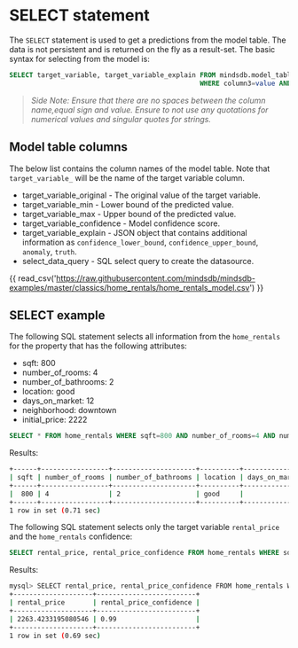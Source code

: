 # SELECT statement

The `SELECT` statement is used to get a predictions from the model table. The data is not persistent and is returned on the fly as a result-set. The basic syntax for selecting from the model is:

```sql
SELECT target_variable, target_variable_explain FROM mindsdb.model_table 
                                                WHERE column3=value AND  column2='value';
```

>*Side Note:*
>*Ensure that there are no spaces between the column name,equal sign and value.*
>*Ensure to not use any quotations for numerical values and singular quotes for strings.*

## Model table columns 

The below list contains the column names of the model table. Note that `target_variable_` will be the name of the target variable column.

* target_variable_original - The original value of the target variable.
* target_variable_min - Lower bound of the predicted value.
* target_variable_max - Upper bound of the predicted value.
* target_variable_confidence - Model confidence score.
* target_variable_explain - JSON object that contains additional information as `confidence_lower_bound`, `confidence_upper_bound`, `anomaly`, `truth`.
* select_data_query - SQL select query to create the datasource.

{{ read_csv('https://raw.githubusercontent.com/mindsdb/mindsdb-examples/master/classics/home_rentals/home_rentals_model.csv') }}

## SELECT example

The following SQL statement selects all information from the `home_rentals` for the property that has the following attributes:
- sqft: 800
- number_of_rooms: 4
- number_of_bathrooms: 2
- location: good
- days_on_market: 12
- neighborhood: downtown
- initial_price: 2222


```sql
SELECT * FROM home_rentals WHERE sqft=800 AND number_of_rooms=4 AND number_of_bathrooms=2 AND location='good' AND days_on_market=12 AND neighborhood='downtown' AND initial_price=2222;

```

Results:

```bash
+------+-----------------+---------------------+----------+----------------+--------------+---------------+--------------------+-------------------+-----------+-----------------------+-------------------------+----------------------------------------------------------------------------------------------------------------------------------------------------------------------------------------+----------------------+-------------------+--------------------+
| sqft | number_of_rooms | number_of_bathrooms | location | days_on_market | neighborhood | initial_price | rental_price       | select_data_query | when_data | rental_price_original | rental_price_confidence | rental_price_explain                                                                                                                                                                   | rental_price_anomaly | rental_price_min  | rental_price_max   |
+------+-----------------+---------------------+----------+----------------+--------------+---------------+--------------------+-------------------+-----------+-----------------------+-------------------------+----------------------------------------------------------------------------------------------------------------------------------------------------------------------------------------+----------------------+-------------------+--------------------+
|  800 | 4               | 2                   | good     |             12 | downtown     |          2222 | 2263.4233195080546 | NULL              | NULL      | NULL                  | 0.99                    | {"predicted_value": 2263.4233195080546, "confidence": 0.99, "anomaly": null, "truth": null, "confidence_lower_bound": 2167.415674883504, "confidence_upper_bound": 2359.4309641326054} | NULL                 | 2167.415674883504 | 2359.4309641326054 |
+------+-----------------+---------------------+----------+----------------+--------------+---------------+--------------------+-------------------+-----------+-----------------------+-------------------------+----------------------------------------------------------------------------------------------------------------------------------------------------------------------------------------+----------------------+-------------------+--------------------+
1 row in set (0.71 sec)
```


The following SQL statement selects only the target variable `rental_price` and the `home_rentals` confidence:


```sql
SELECT rental_price, rental_price_confidence FROM home_rentals WHERE sqft=800 AND number_of_rooms=4 AND number_of_bathrooms=2 AND location='good' AND days_on_market=12 AND neighborhood='downtown' AND initial_price=2222;
```

Results:

```bash
mysql> SELECT rental_price, rental_price_confidence FROM home_rentals WHERE sqft=800 AND number_of_rooms=4 AND number_of_bathrooms=2 AND location='good' AND days_on_market=12 AND neighborhood='downtown' AND initial_price=2222;
+--------------------+-------------------------+
| rental_price       | rental_price_confidence |
+--------------------+-------------------------+
| 2263.4233195080546 | 0.99                    |
+--------------------+-------------------------+
1 row in set (0.69 sec)
```
